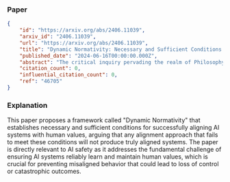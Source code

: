 ### Paper

```json
{
	"id": "https://arxiv.org/abs/2406.11039",
	"arxiv_id": "2406.11039",
	"url": "https://arxiv.org/abs/2406.11039",
	"title": "Dynamic Normativity: Necessary and Sufficient Conditions for Value Alignment",
	"published_date": "2024-06-16T00:00:00.000Z",
	"abstract": "The critical inquiry pervading the realm of Philosophy, and perhaps extending its influence across all Humanities disciplines, revolves around the intricacies of morality and normativity. Surprisingly, in recent years, this thematic thread has woven its way into an unexpected domain, one not conventionally associated with pondering\"what ought to be\": the field of artificial intelligence (AI) research. Central to morality and AI, we find\"alignment\", a problem related to the challenges of expressing human goals and values in a manner that artificial systems can follow without leading to unwanted adversarial effects. More explicitly and with our current paradigm of AI development in mind, we can think of alignment as teaching human values to non-anthropomorphic entities trained through opaque, gradient-based learning techniques. This work addresses alignment as a technical-philosophical problem that requires solid philosophical foundations and practical implementations that bring normative theory to AI system development. To accomplish this, we propose two sets of necessary and sufficient conditions that, we argue, should be considered in any alignment process. While necessary conditions serve as metaphysical and metaethical roots that pertain to the permissibility of alignment, sufficient conditions establish a blueprint for aligning AI systems under a learning-based paradigm. After laying such foundations, we present implementations of this approach by using state-of-the-art techniques and methods for aligning general-purpose language systems. We call this framework Dynamic Normativity. Its central thesis is that any alignment process under a learning paradigm that cannot fulfill its necessary and sufficient conditions will fail in producing aligned systems.",
	"citation_count": 0,
	"influential_citation_count": 0,
	"ref": "46705"
}
```

### Explanation

This paper proposes a framework called "Dynamic Normativity" that establishes necessary and sufficient conditions for successfully aligning AI systems with human values, arguing that any alignment approach that fails to meet these conditions will not produce truly aligned systems. The paper is directly relevant to AI safety as it addresses the fundamental challenge of ensuring AI systems reliably learn and maintain human values, which is crucial for preventing misaligned behavior that could lead to loss of control or catastrophic outcomes.
